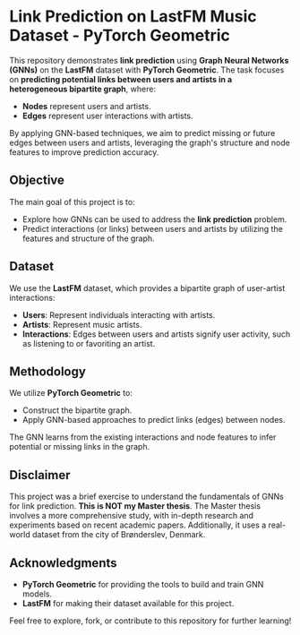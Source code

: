 # Link Prediction on LastFM Music Dataset - PyTorch Geometric

This repository demonstrates **link prediction** using **Graph Neural Networks (GNNs)** on the **LastFM** dataset with **PyTorch Geometric**. The task focuses on **predicting potential links between users and artists in a heterogeneous bipartite graph**, where:

- **Nodes** represent users and artists.
- **Edges** represent user interactions with artists.

By applying GNN-based techniques, we aim to predict missing or future edges between users and artists, leveraging the graph's structure and node features to improve prediction accuracy.

## Objective

The main goal of this project is to:

- Explore how GNNs can be used to address the **link prediction** problem.
- Predict interactions (or links) between users and artists by utilizing the features and structure of the graph.

## Dataset

We use the **LastFM** dataset, which provides a bipartite graph of user-artist interactions:

- **Users**: Represent individuals interacting with artists.
- **Artists**: Represent music artists.
- **Interactions**: Edges between users and artists signify user activity, such as listening to or favoriting an artist.

## Methodology

We utilize **PyTorch Geometric** to:

- Construct the bipartite graph.
- Apply GNN-based approaches to predict links (edges) between nodes.
  
The GNN learns from the existing interactions and node features to infer potential or missing links in the graph.

## Disclaimer

This project was a brief exercise to understand the fundamentals of GNNs for link prediction. **This is NOT my Master thesis**. The Master thesis involves a more comprehensive study, with in-depth research and experiments based on recent academic papers. Additionally, it uses a real-world dataset from the city of Brønderslev, Denmark.

## Acknowledgments

- **PyTorch Geometric** for providing the tools to build and train GNN models.
- **LastFM** for making their dataset available for this project.
  
Feel free to explore, fork, or contribute to this repository for further learning!
